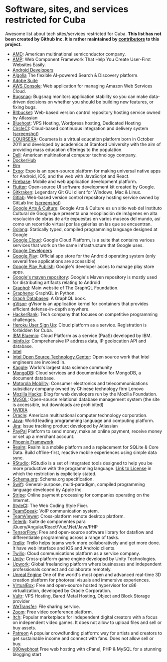 # Software, sites, and services restricted for Cuba

Awesome list about tech sites/services restricted for Cuba. **This list has not been created by Github Inc. It is rather maintained by [contributors](https://github.com/cuban-opensourcers/cuban-restricted/graphs/contributors) to this project.**

* [AMD](https://www.amd.com): American multinational semiconductor company.
* [AMP](https://amp.dev/): Web Component Framework That Help You Create User-First Websites Easily.
* [Android Developers](https://developer.android.com)
* [Algolia](https://www.algolia.com/) The flexible AI-powered Search & Discovery platform.
* [Adobe Suite](https://www.adobe.com/) 
* [AWS Console](https://console.aws.amazon.com/): Web application for managing Amazon Web Services Cloud.
* [Bugsnag](https://app.bugsnag.com/): Bugsnag monitors application stability so you can make data-driven decisions on whether you should be building new features, or fixing bugs.
* [Bitbucket](https://bitbucket.org/): Web-based version control repository hosting service owned by Atlassian
* [Bluehost](https://bluehost.com/): VPS Hosting, Wordpress hosting, Dedicated Hosting
* [CircleCI](https://circleci.com/): Cloud-based continuous integration and delivery system ([screenshot](CircleCI.md))
* [COURSERA](https://es.coursera.org): Coursera is a virtual education platform born in October 2011 and developed by academics at Stanford University with the aim of providing mass education offerings to the population. 
* [Dell](https://dell.com): American multinational computer technology company.
* [DockerHub](https://hub.docker.com)
* [Elm](http://elm-lang.org)
* [Expo](https://expo.io/): Expo is an open-source platform for making universal native apps for Android, iOS, and the web with JavaScript and React.
* [Firebase](https://firebase.google.com): Mobile and web application development platform.
* [Flutter](https://flutter.dev): Open-source UI software development kit created by Google.
* [Gitkraken](https://www.gitkraken.com): Legendary Git GUI client for Windows, Mac & Linux.
* [Gitlab](https://gitlab.com): Web-based version control repository hosting service owned by GitLab Inc ([screenshot](GitLab.md))
* [Google Arts & Culture](https://artsandculture.google.com/usergallery/wwIyoe5mYvptIA): Google Arts & Culture es un sitio web del Instituto Cultural de Google que presenta una recopilación de imágenes en alta resolución de obras de arte expuestas en varios museos del mundo, así como un recorrido virtual por las galerías en las que se encuentran.
* [Golang](https://golang.org/): Statically typed, compiled programming language designed at Google
* [Google Cloud](https://cloud.google.com/): Google Cloud Platform, is a suite that contains various services that work on the same infrastructure that Google uses.
* [Google Developers](https://developers.google.com)
* [Google Play](https://play.google.com): Official app store for the Android operating system (only several free applications are accessible)
* [Google Play Publish](https://play.google.com/apps/publish): Google's developer acces to manage play store apps.
* [Google's maven repository](https://dl.google.com/dl/android/maven2/): Google's Maven repository is mostly used for distributing artifacts relating to Android
* [Graphql](https://graphql.org): Main website of The GraphQL Foundation.
* [Graphene](http://graphene-python.org): GraphQL in Python.
* [Graph Databases](https://graphdatabases.com): A GraphQL book.
* [gVisor](https://gvisor.dev/): gVisor is an application kernel for containers that provides efficient defense-in-depth anywhere.
* [HackerRank](https://www.hackerrank.com/): Tech company that focuses on competitive programming challenges.
* [Heroku User Sign Up](https://signup.heroku.com/): Cloud platform as a service. Registration is forbidden for Cuba.
* [IBM Bluemix](http://bluemix.net/): Cloud Platform as a service (PaaS) developed by IBM.
* [ipinfo.io](https://ipinfo.io/): Comprehensive IP address data, IP geolocation API and database.
* [Intel](https://www.intel.com)
* [Intel Open Source Technology Center](https://01.org/): Open source work that Intel engineers are involved in.
* [Kaggle](https://www.kaggle.com/): World's largest data science community
* [MongoDB](https://www.mongodb.com): Cloud services and documentation for MongoDB, a document database.
* [Motorola Mobility](https://www.motorola.com): Consumer electronics and telecommunications subsidiary company owned by Chinese technology firm Lenovo
* [Mozilla Hacks](https://hacks.mozilla.org/): Blog for web developers run by the Mozilla Foundation.
* [MySQL](https://www.mysql.com): Open-source relational database management system (the site is accessible, but downloads are prohibited)
* [NVIDIA](http://www.nvidia.com)
* [Oracle](https://oracle.com): American multinational computer technology corporation.
* [Java](https://www.java.com/download/): World leading programming language and computing platform.
* [Jira](https://jira.atlassian.com/): Issue tracking product developed by Atlassian
* [PayPal](https://www.paypal.com/) Platform to send money, make an online payment, receive money or set up a merchant account.
* [Phoenix Framework](https://www.phoenixframework.org)
* [Realm](https://realm.io/): Realm is a mobile platform and a replacement for SQLite & Core Data. Build offline-first, reactive mobile experiences using simple data sync.
* [RStudio](https://www.rstudio.com): RStudio is a set of integrated tools designed to help you be more productive with the programming language. [Link to License](https://www.rstudio.com/assets/img/RStudio-EULA-2021-April-20.pdf) in which the restriction is explicitely stated.
* [Schema.org](https://schema.org): Schema.org specification.
* [Swift](http://swift.org/): General-purpose, multi-paradigm, compiled programming language developed by Apple Inc.
* [Stripe](http://stripe.org/): Online payment processing for companies operating on the Internet.
* [StyleCI](https://styleci.io/): The Web Coding Style Fixer.
* [TeamSpeak](https://www.teamspeak.com/): VoIP communication system.
* [TeamViewer](https://www.teamviewer.com/): Cross-platform remote desktop platform.
* [Telerik](https://www.telerik.com/): Suite de componentes para jQuery/Angular/React/Vue/.Net/Java/PHP
* [TensorFlow](https://www.tensorflow.org/): Free and open-source software library for dataflow and differentiable programming across a range of tasks.
* [Trello](https://trello.com): Trello helps teams work more collaboratively and get more done. It have  web interface and iOS and Android clients.
* [Twilio](http://twilio.com/): Cloud communications platform as a service company.
* [Unity](https://unity.com): Cross-platform game engine developed by Unity Technologies.
* [Upwork](https://www.upwork.com): Global freelancing platform where businesses and independent professionals connect and collaborate remotely.
* [Unreal Engine](https://www.unrealengine.com/) One of the world's most open and advanced real-time 3D creation platform for photoreal visuals and immersive experiences.
* [VirtualBox](https://www.virtualbox.org): Free and open-source hosted hypervisor for x86 virtualization, developed by Oracle Corporation.
* [Vultr](https://www.vultr.com/): VPS Hosting, Bared Metal Hosting, Object and Block Storage provider
* [WeTransfer](https://www.wetransfer.com/): File sharing service.
* [Zoom](https://www.zoom.us/): Free video conference platform.
* [Itch](https://itch.io/): Popular marketplace for independent digital creators with a focus on independent video games. It does not allow to upload files and sell or buy assets.
* [Patreon](https://www.patreon.com/) A popular crowdfunding platform: way for artists and creators to get sustainable income and connect with fans. Does not allow sell or buy.
* [000webhost](https://www.000webhost.com/) Free web hosting with cPanel, PHP & MySQL for a stunning blogging start

